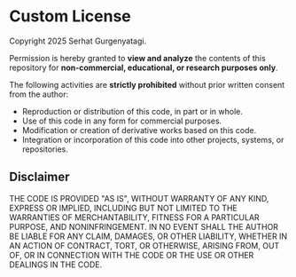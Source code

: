 # Custom License

Copyright 2025 Serhat Gurgenyatagi.

Permission is hereby granted to **view and analyze** the contents of this repository for **non-commercial, educational, or research purposes only**. 

The following activities are **strictly prohibited** without prior written consent from the author:
- Reproduction or distribution of this code, in part or in whole.
- Use of this code in any form for commercial purposes.
- Modification or creation of derivative works based on this code.
- Integration or incorporation of this code into other projects, systems, or repositories.

## Disclaimer

THE CODE IS PROVIDED "AS IS", WITHOUT WARRANTY OF ANY KIND, EXPRESS OR IMPLIED, INCLUDING BUT NOT LIMITED TO THE WARRANTIES OF MERCHANTABILITY, FITNESS FOR A PARTICULAR PURPOSE, AND NONINFRINGEMENT. IN NO EVENT SHALL THE AUTHOR BE LIABLE FOR ANY CLAIM, DAMAGES, OR OTHER LIABILITY, WHETHER IN AN ACTION OF CONTRACT, TORT, OR OTHERWISE, ARISING FROM, OUT OF, OR IN CONNECTION WITH THE CODE OR THE USE OR OTHER DEALINGS IN THE CODE.
